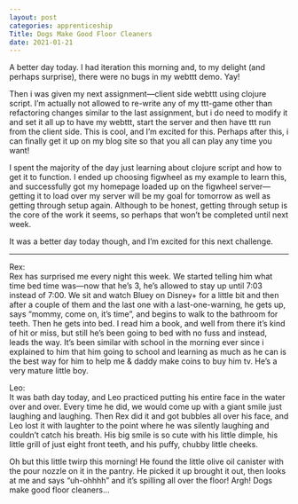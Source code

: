 ```yaml
---
layout: post 
categories: apprenticeship
Title: Dogs Make Good Floor Cleaners
date: 2021-01-21
---
```


A better day today.  I had iteration this morning and, to my delight (and perhaps surprise), there were no bugs in my webttt demo.  Yay!  

Then i was given my next assignment—client side webttt using clojure script.  I’m actually not allowed to re-write any of my ttt-game other than refactoring changes similar to the last assignment, but i do need to modify it and set it all up to have my webttt, start the server and then have ttt run from the client side.  This is cool, and I’m excited for this.  Perhaps after this, i can finally get it up on my blog site so that you all can play any time you want!

I spent the majority of the day just learning about clojure script and how to get it to function.  I ended up choosing figwheel as my example to learn this, and successfully got my homepage loaded up on the figwheel server—getting it to load over my server will be my goal for tomorrow as well as getting through setup again.  Although to be honest, getting through setup is the core of the work it seems, so perhaps that won’t be completed until next week.

It was a better day today though, and I’m excited for this next challenge.

***

Rex:  
Rex has surprised me every night this week.  We started telling him what time bed time was—now that he’s 3, he’s allowed to stay up until 7:03 instead of 7:00.  We sit and watch Bluey on Disney+ for a little bit and then after a couple of them and the last one with a last-one-warning, he gets up, says “mommy, come on, it’s time”, and begins to walk to the bathroom for teeth.  Then he gets into bed.  I read him a book, and well from there it’s kind of hit or miss, but still he’s been going to bed with no fuss and instead, leads the way.  It’s been similar with school in the morning ever since i explained to him that him going to school and learning as much as he can is the best way for him to help me & daddy make coins to buy him tv.  He’s a very mature little boy.  

Leo:  
It was bath day today, and Leo practiced putting his entire face in the water over and over.   Every time he did, we would come up with a giant smile just laughing and laughing.  Then Rex did it and got bubbles all over his face, and Leo lost it with laughter to the point where he was silently laughing and couldn’t catch his breath.  His big smile is so cute with his little dimple, his little grill of just eight front teeth, and his puffy, chubby little cheeks.  

Oh but this little twirp this morning!  He found the little olive oil canister with the pour nozzle on it in the pantry.  He picked it up brought it out, then looks at me and says “uh-ohhhh” and it’s spilling all over the floor!  Argh!  Dogs make good floor cleaners...

